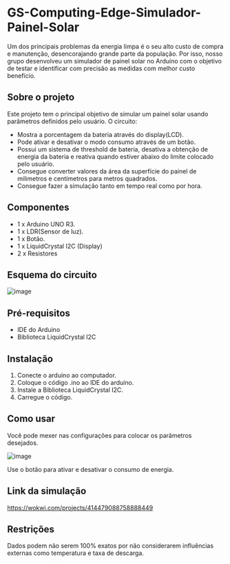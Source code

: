# GS-Computing-Edge-Simulador-Painel-Solar
Um dos principais problemas da energia limpa é o seu alto custo de compra e manutenção, desencorajando grande parte da população. Por isso, nosso grupo desenvolveu um simulador de painel solar no Arduíno com o objetivo de testar e identificar com precisão as medidas com melhor custo benefício.
<h2>Sobre o projeto</h2>
Este projeto tem o principal objetivo de simular um painel solar usando parâmetros definidos pelo usuário. O circuito:
<ul>
  <li>Mostra a porcentagem da bateria através do display(LCD).</li>
  <li>Pode ativar e desativar o modo consumo através de um botão.</li>
  <li>Possui um sistema de threshold de bateria, desativa a obtenção de energia da bateria e reativa quando estiver abaixo do limite colocado pelo usuário.</li>
  <li>Consegue converter valores da área da superfície do painel de milimetros e centímetros para metros quadrados.</li>
  <li>Consegue fazer a simulação tanto em tempo real como por hora.</li>
</ul>
<h2>Componentes</h2>
<ul>
  <li>1 x Arduino UNO R3.</li>
  <li>1 x LDR(Sensor de luz).</li>
  <li>1 x Botão.</li>
  <li>1 x LiquidCrystal I2C (Display)</li>
  <li>2 x Resistores</li>
</ul>
<h2>Esquema do circuito</h2>

![image](https://github.com/user-attachments/assets/044d84e2-2184-437f-a22c-cf928b420bc7)

<h2>Pré-requisitos</h2>
<ul>
  <li>IDE do Arduino</li>
  <li>Biblioteca LiquidCrystal I2C</li>
</ul>

<h2>Instalação</h2>
<ol>
  <li>Conecte o arduino ao computador.</li>
  <li>Coloque o código .ino ao IDE do arduíno.</li>
  <li>Instale a Biblioteca LiquidCrystal I2C.</li>
  <li>Carregue o código.</li>
</ol>

<h2>Como usar</h2>
Você pode mexer nas configurações para colocar os parâmetros desejados.

![image](https://github.com/user-attachments/assets/f7a8ed30-1260-4bd1-8110-25c52e4a1cf1)

Use o botão para ativar e desativar o consumo de energia.
<h2>Link da simulação</h2>

https://wokwi.com/projects/414479088758888449

<h2>Restrições</h2>
Dados podem não serem 100% exatos por não considerarem influências externas como temperatura e taxa de descarga.
